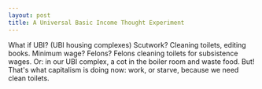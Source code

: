```yaml
---
layout: post
title: A Universal Basic Income Thought Experiment
---
```


What if UBI?
(UBI housing complexes)
Scutwork?
Cleaning toilets, editing books.
Minimum wage?
Felons?
Felons cleaning toilets for subsistence wages.
Or: in our UBI complex, a cot in the boiler room and waste food.
But! That's what capitalism is doing now:
work, or starve,
because we need clean toilets.
